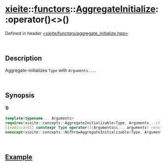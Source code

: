 # [xieite](../../../../../../xieite.md)\:\:[functors](../../../../../../functors.md)\:\:[AggregateInitialize<Target>](../../../../aggregate_initialize.md)\:\:operator\(\)\<\>\(\)
Defined in header [<xieite/functors/aggregate_initialize.hpp>](../../../../../../../include/xieite/functors/aggregate_initialize.hpp)

&nbsp;

## Description
Aggregate-initializes `Type` with `Arguments...`.

&nbsp;

## Synopsis
#### 1)
```cpp
template<typename... Arguments>
requires(xieite::concepts::AggregateInitializable<Type, Arguments...>)
[[nodiscard]] constexpr Type operator()(Arguments&&... arguments) const
noexcept(xieite::concepts::NoThrowAggregateInitializable<Type, Arguments...>);
```

&nbsp;

## [Example](../../../../aggregate_initialize.md#Example)
